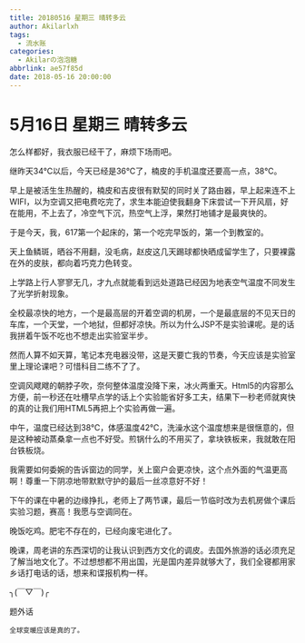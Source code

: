 ```yaml
---
title: 20180516 星期三 晴转多云
author: Akilarlxh
tags:
  - 流水账
categories:
  - Akilarの泡泡糖
abbrlink: ae57f85d
date: 2018-05-16 20:00:00
---
```

# 5月16日 星期三 晴转多云

怎么样都好，我衣服已经干了，麻烦下场雨吧。

继昨天34℃以后，今天已经是36℃了，楠皮的手机温度还要高一点，38℃。

早上是被活生生热醒的，楠皮和吉皮很有默契的同时关了路由器，早上起来连不上WIFI，以为空调又把电费吃完了，求生本能迫使我翻身下床尝试一下开风扇，好在能用，不上去了，冷空气下沉，热空气上浮，果然打地铺才是最爽快的。

于是今天，我，617第一个起床的，第一个吃完早饭的，第一个到教室的。

天上鱼鳞斑，晒谷不用翻，没毛病，赵皮这几天踢球都快晒成留学生了，只要裸露在外的皮肤，都向着巧克力色转变。

上学路上行人寥寥无几，才九点就能看到远处道路已经因为地表空气温度不同发生了光学折射现象。

全校最凉快的地方，一个是最高层的开着空调的机房，一个是最底层的不见天日的车库，一个天堂，一个地狱，但都好凉快。所以为什么JSP不是实验课呢。是的话我拼着午饭不吃也不想走出实验室半步。

然而人算不如天算，笔记本充电器没带，这是天要亡我的节奏，今天应该是实验室里上理论课吧？可惜科目二练不了了。

空调风飕飕的朝脖子吹，奈何整体温度没降下来，冰火两重天。Html5的内容那么方便，前一秒还在吐槽早点学的话上个实验能省好多工夫，结果下一秒老师就爽快的真的让我们用HTML5再把上个实验再做一遍。

中午，温度已经达到38℃，体感温度42℃，洗澡水这个温度想来是很惬意的，但是这种被动蒸桑拿一点也不好受。煎锅什么的不用买了，拿块铁板来，我就敢在阳台铁板烧。

我需要如何委婉的告诉窗边的同学，关上窗户会更凉快，这个点外面的气温更高啊！尊重一下阴凉地带默默守护的最后一丝凉意好不好！

下午的课在中暑的边缘挣扎，老师上了两节课，最后一节临时改为去机房做个课后实验习题，赛高！我愿与空调同在。

晚饭吃鸡。肥宅不存在的，已经向废宅进化了。

晚课，周老讲的东西深切的让我认识到西方文化的调皮。去国外旅游的话必须充足了解当地文化了。不过想想都不用出国，光是国内差异就够大了，我们全寝都用家乡话打电话的话，想来和谍报机构一样。

╮(￣▽￣)╭

题外话
```
全球变暖应该是真的了。
```